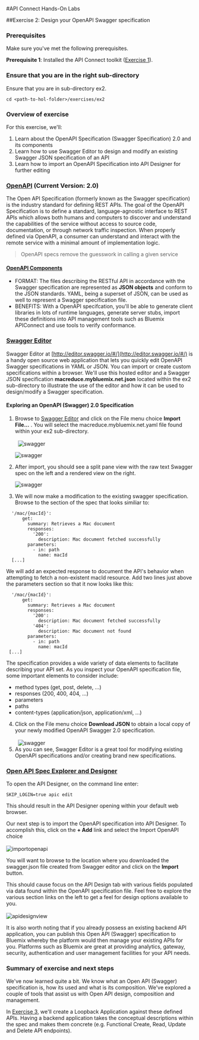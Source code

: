 #API Connect Hands-On Labs

##Exercise 2: Design your OpenAPI Swagger specification

### Prerequisites

Make sure you've met the following prerequisites.

**Prerequisite 1**: Installed the API Connect toolkit ([Exercise 1](../ex1)).

### Ensure that you are in the right sub-directory

Ensure that you are in sub-directory ex2.

```
cd <path-to-hol-folder>/exercises/ex2
```

### Overview of exercise

For this exercise, we'll:

1. Learn about the OpenAPI Specification (Swagger Specification) 2.0 and its components
2. Learn how to use Swagger Editor to design and modify an existing Swagger JSON specification of an API
3. Learn how to import an OpenAPI Specification into API Designer for further editing

### [OpenAPI](https://github.com/OAI/OpenAPI-Specification) (Current Version: 2.0)
The Open API Specification (formerly known as the Swagger specification) is the industry standard for defining REST APIs.  The goal of the OpenAPI Specification is to define a standard, language-agnostic interface to REST APIs which allows both humans and computers to discover and understand the capabilities of the service without access to source code, documentation, or through network traffic inspection. When properly defined via OpenAPI, a consumer can understand and interact with the remote service with a minimal amount of implementation logic.

<blockquote>OpenAPI specs remove the guesswork in calling a given service</blockquote>

#### [OpenAPI Components](https://github.com/OAI/OpenAPI-Specification/blob/master/versions/2.0.md)

- FORMAT:  The files describing the RESTful API in accordance with the Swagger specification are represented as **JSON objects** and conform to the JSON standards. YAML, being a superset of JSON, can be used as well to represent a Swagger specification file.
- BENEFITS:  With a OpenAPI specifcation, you'll be able to generate client libraries in lots of runtime languages, generate server stubs, import these definitions into API management tools such as Bluemix APIConnect and use tools to verify conformance. 

### [Swagger Editor](http://editor.swagger.io/#/)
Swagger Editor at [http://editor.swagger.io/#/](http://editor.swagger.io/#/) is a handy open source web application that lets you quickly edit OpenAPI Swagger specifications in YAML or JSON.  You can import or create custom specifications within a browser.  We'll use this hosted editor and a Swagger JSON specification **macreduce.mybluemix.net.json** located within the ex2 sub-directory to illustrate the use of the editor and how it can be used to design/modify a Swagger specification.

#### Exploring an OpenAPI (Swagger) 2.0 Specification

1.  Browse to [Swagger Editor](http://editor.swagger.io/#/) and click on the File menu choice **Import File...** .  You will select the macreduce.mybluemix.net.yaml file found within your ex2 sub-directory.     <br/><br/>     ![swagger](https://raw.githubusercontent.com/ragsns/apichol/master/images/ex2/swaggerspec_import.png)

    ![swagger](https://raw.githubusercontent.com/ragsns/apichol/master/images/ex2/importfile.png) 
2.  After import, you should see a split pane view with the raw text Swagger spec on the left and a rendered view on the right. <br/>
    
    ![swagger](https://raw.githubusercontent.com/ragsns/apichol/master/images/ex2/macreduce.png) 
3.  We will now make a modification to the existing swagger specification.  Browse to the section of the spec that looks similiar to: 
```
  '/mac/{macId}':
      get:
        summary: Retrieves a Mac document
        responses:
          '200':
            description: Mac document fetched successfully
        parameters:
          - in: path
            name: macId
  [...]
```

We will add an expected response to document the API's behavior when attempting to fetch a non-existent macId resource.  Add two lines just above the parameters section so that it now looks like this:

```
  '/mac/{macId}':
      get:
        summary: Retrieves a Mac document
        responses:
          '200':
            description: Mac document fetched successfully
          '404':
            description: Mac document not found
        parameters:
          - in: path
            name: macId
 [...]
```
  The specification provides a wide variety of data elements to facilitate describing your API set.  As you inspect your OpenAPI specification file, some important elements to consider include: 

  -  method types (get, post, delete, ...)
  -  responses (200, 400, 404, ...)
  -  parameters
  -  paths
  -  content-types (application/json, application/xml, ...)

4.  Click on the File menu choice **Download JSON** to obtain a local copy of your newly modified OpenAPI Swagger 2.0 specification.     <br/><br/>     ![swagger](https://raw.githubusercontent.com/ragsns/apichol/master/images/ex2/downloadjson.png) 
5.  As you can see, Swagger Editor is a great tool for modifying existing OpenAPI specifications and/or creating brand new specifications.  

### [Open API Spec Explorer and Designer](https://console.ng.bluemix.net/docs/services/apiconnect/apic_003.html#apic_009)

To open the API Designer, on the command line enter:

```
SKIP_LOGIN=true apic edit
```

This should result in the API Designer opening within your default web browser.

Our next step is to import the OpenAPI specification into API Designer.  To accomplish this, click on the **+ Add** link and select the Import OpenAPI choice
<br/><br/>
![importopenapi](https://raw.githubusercontent.com/ragsns/apichol/master/images/ex2/importopenapi.png)

You will want to browse to the location where you downloaded the swagger.json file created from Swagger editor and click on the **Import** button.

This should cause focus on the API Design tab with various fields populated via data found within the OpenAPI specification file.  Feel free to explore the various section links on the left to get a feel for design options available to you.
<br/><br/>
![apidesignview](https://raw.githubusercontent.com/ragsns/apichol/master/images/ex2/apidesignview.png)

It is also worth noting that if you already possess an existing backend API application, you can publish this Open API (Swagger) specification to Bluemix whereby the platform would then manage your existing APIs for you.  Platforms such as Bluemix are great at providing analytics, gateway, security, authentication and user management facilities for your API needs.

### Summary of exercise and next steps
We've now learned quite a bit.  We know what an Open API (Swagger) specification is, how its used and what is its composition.  We've explored a couple of tools that assist us with Open API design, composition and management.

In [Exercise 3](../ex3), we'll create a Loopback Application against these defined APIs.  Having a backend application takes the conceptual descriptions within the spec and makes them concrete (e.g. Functional Create, Read, Update and Delete API endpoints).